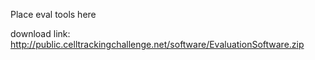 Place eval tools here

download link: http://public.celltrackingchallenge.net/software/EvaluationSoftware.zip
